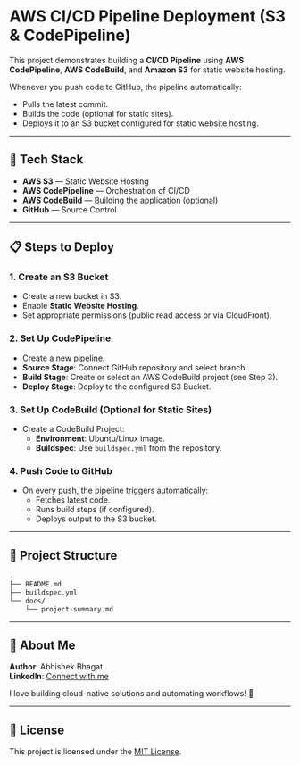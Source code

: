 # AWS CI/CD Pipeline Deployment (S3 & CodePipeline)

This project demonstrates building a **CI/CD Pipeline** using **AWS CodePipeline**, **AWS CodeBuild**, and **Amazon S3** for static website hosting.

Whenever you push code to GitHub, the pipeline automatically:
- Pulls the latest commit.
- Builds the code (optional for static sites).
- Deploys it to an S3 bucket configured for static website hosting.

---

## 🚀 Tech Stack

- **AWS S3** — Static Website Hosting
- **AWS CodePipeline** — Orchestration of CI/CD
- **AWS CodeBuild** — Building the application (optional)
- **GitHub** — Source Control

---

## 📋 Steps to Deploy

### 1. Create an S3 Bucket
- Create a new bucket in S3.
- Enable **Static Website Hosting**.
- Set appropriate permissions (public read access or via CloudFront).

### 2. Set Up CodePipeline
- Create a new pipeline.
- **Source Stage**: Connect GitHub repository and select branch.
- **Build Stage**: Create or select an AWS CodeBuild project (see Step 3).
- **Deploy Stage**: Deploy to the configured S3 Bucket.

### 3. Set Up CodeBuild (Optional for Static Sites)
- Create a CodeBuild Project:
  - **Environment**: Ubuntu/Linux image.
  - **Buildspec**: Use `buildspec.yml` from the repository.

### 4. Push Code to GitHub
- On every push, the pipeline triggers automatically:
  - Fetches latest code.
  - Runs build steps (if configured).
  - Deploys output to the S3 bucket.

---

## 📂 Project Structure

```bash
.
├── README.md
├── buildspec.yml
└── docs/
    └── project-summary.md
```

---

## 📣 About Me

**Author**: Abhishek Bhagat  
**LinkedIn**: [Connect with me](https://linkedin.com/in/abhishekbhagat98)  

I love building cloud-native solutions and automating workflows! 🚀

---

## 📜 License

This project is licensed under the [MIT License](LICENSE).

